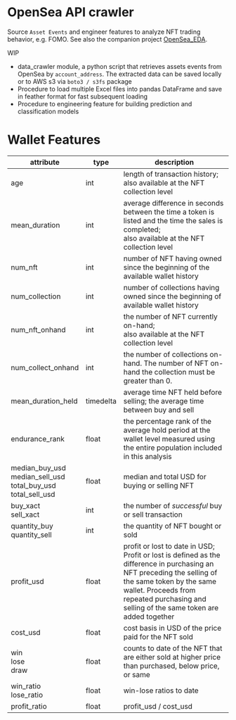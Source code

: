 # OpenSea API crawler

Source `Asset Events` and engineer features to analyze NFT trading behavior,
e.g. FOMO.
See also the companion project [OpenSea_EDA](https://github.com/Cryptoro-DAO/OpenSea_EDA).

WIP

- data_crawler module, a python script that retrieves assets events from
OpenSea by `account_address`. The extracted data can be saved locally or to AWS
s3 via `boto3 / s3fs` package
- Procedure to load multiple Excel files into pandas DataFrame and save in
feather format for fast subsequent loading
- Procedure to engineering feature for building prediction and classification
models

# Wallet Features

attribute|type|description 
--|--|--
age|int|length of transaction history;<br/>also available at the NFT collection level
mean_duration|int|average difference in seconds between the time a token is listed and the time the sales is completed;<br/>also available at the NFT collection level
num_nft|int|number of NFT having owned since the beginning of the available wallet history
num_collection|int|number of collections having owned since the beginning of available wallet history
num_nft_onhand|int|the number of NFT currently on-hand;<br/>also available at the NFT collection level
num_collect_onhand|int|the number of collections on-hand. The number of NFT on-hand the collection must be greater than 0.
mean_duration_held|timedelta|average time NFT held before selling; the average time between buy and sell
endurance_rank|float|the percentage rank of the average hold period at the wallet level measured using the entire population included in this analysis
median_buy_usd</br>median_sell_usd<br/> total_buy_usd</br>total_sell_usd|float|median and total USD for buying or selling NFT
buy_xact<br/>sell_xact<br/>|int|the number of _successful_ buy or sell transaction
quantity_buy<br/>quantity_sell|int|the quantity of NFT bought or sold
profit_usd|float| profit or lost to date in USD; <br/>Profit or lost is defined as the difference in purchasing an NFT preceding the selling of the same token by the same wallet. Proceeds from repeated purchasing and selling of the same token are added together
cost_usd|float|cost basis in USD of the price paid for the NFT sold
win<br/>lose<br/>draw|float|counts to date of the NFT that are either sold at higher price than purchased, below price, or same
win_ratio<br/>lose_ratio|float|win-lose ratios to date
profit_ratio|float|profit_usd / cost_usd